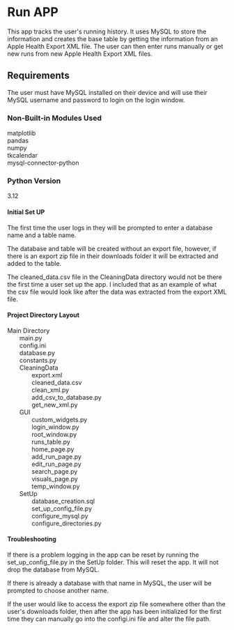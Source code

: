 # Run APP
This app tracks the user's running history. It uses MySQL to store the information
and creates the base table by getting the information from an Apple Health Export
XML file. The user can then enter runs manually or get new runs from new
Apple Health Export XML files. 

## Requirements
The user must have MySQL installed on their device and will use their MySQL
username and password to login on the login window.

### Non-Built-in Modules Used
matplotlib</br>
pandas</br>
numpy</br>
tkcalendar</br>
mysql-connector-python</br>

### Python Version
3.12

#### Initial Set UP
The first time the user logs in they will be prompted to enter
a database name and a table name.

The database and table will be created without an export file, however,
if there is an export zip file in their downloads folder it will be 
extracted and added to the table. 

The cleaned_data.csv file in the CleaningData directory would not be there the
first time a user set up the app. I included that as an example of what the csv
file would look like after the data was extracted from the export XML file. 

#### Project Directory Layout
Main Directory</br>
&emsp;&emsp;main.py</br>
&emsp;&emsp;config.ini</br>
&emsp;&emsp;database.py</br>
&emsp;&emsp;constants.py</br>
&emsp;&emsp;CleaningData</br>
&emsp;&emsp;&emsp;&emsp;export.xml</br>
&emsp;&emsp;&emsp;&emsp;cleaned_data.csv</br>
&emsp;&emsp;&emsp;&emsp;clean_xml.py</br>
&emsp;&emsp;&emsp;&emsp;add_csv_to_database.py</br>
&emsp;&emsp;&emsp;&emsp;get_new_xml.py</br>
&emsp;&emsp;GUI</br>
&emsp;&emsp;&emsp;&emsp;custom_widgets.py</br>
&emsp;&emsp;&emsp;&emsp;login_window.py</br>
&emsp;&emsp;&emsp;&emsp;root_window.py</br>
&emsp;&emsp;&emsp;&emsp;runs_table.py</br>
&emsp;&emsp;&emsp;&emsp;home_page.py</br>
&emsp;&emsp;&emsp;&emsp;add_run_page.py</br>
&emsp;&emsp;&emsp;&emsp;edit_run_page.py</br>
&emsp;&emsp;&emsp;&emsp;search_page.py</br>
&emsp;&emsp;&emsp;&emsp;visuals_page.py</br>
&emsp;&emsp;&emsp;&emsp;temp_window.py</br>
&emsp;&emsp;SetUp</br>
&emsp;&emsp;&emsp;&emsp;database_creation.sql</br>
&emsp;&emsp;&emsp;&emsp;set_up_config_file.py</br>
&emsp;&emsp;&emsp;&emsp;configure_mysql.py</br>
&emsp;&emsp;&emsp;&emsp;configure_directories.py</br>
        
#### Troubleshooting
If there is a problem logging in the app can be reset by
running the set_up_config_file.py in the SetUp folder.
This will reset the app. It will not drop the database from
MySQL. 

If there is already a database with that name in MySQL, the user
will be prompted to choose another name.

If the user would like to access the export zip file somewhere
other than the user's downloads folder, then after the app has
been initialized for the first time they can manually go into the
configi.ini file and alter the file path.